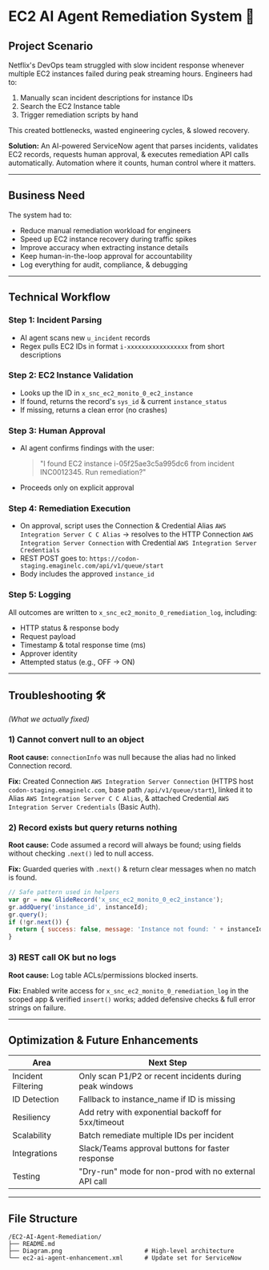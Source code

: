 # EC2 AI Agent Remediation System 🚀

## Project Scenario

Netflix's DevOps team struggled with slow incident response whenever multiple EC2 instances failed during peak streaming hours. Engineers had to:

1. Manually scan incident descriptions for instance IDs
2. Search the EC2 Instance table
3. Trigger remediation scripts by hand

This created bottlenecks, wasted engineering cycles, & slowed recovery.

**Solution:** An AI-powered ServiceNow agent that parses incidents, validates EC2 records, requests human approval, & executes remediation API calls automatically. Automation where it counts, human control where it matters.

---

## Business Need

The system had to:

- Reduce manual remediation workload for engineers
- Speed up EC2 instance recovery during traffic spikes
- Improve accuracy when extracting instance details
- Keep human-in-the-loop approval for accountability
- Log everything for audit, compliance, & debugging

---

## Technical Workflow

### Step 1: Incident Parsing
- AI agent scans new `u_incident` records
- Regex pulls EC2 IDs in format `i-xxxxxxxxxxxxxxxxx` from short descriptions

### Step 2: EC2 Instance Validation
- Looks up the ID in `x_snc_ec2_monito_0_ec2_instance`
- If found, returns the record's `sys_id` & current `instance_status`
- If missing, returns a clean error (no crashes)

### Step 3: Human Approval
- AI agent confirms findings with the user:
  > "I found EC2 instance i-05f25ae3c5a995dc6 from incident INC0012345. Run remediation?"
- Proceeds only on explicit approval

### Step 4: Remediation Execution
- On approval, script uses the Connection & Credential Alias `AWS Integration Server C C Alias` → resolves to the HTTP Connection `AWS Integration Server Connection` with Credential `AWS Integration Server Credentials`
- REST POST goes to: `https://codon-staging.emaginelc.com/api/v1/queue/start`
- Body includes the approved `instance_id`

### Step 5: Logging

All outcomes are written to `x_snc_ec2_monito_0_remediation_log`, including:
- HTTP status & response body
- Request payload
- Timestamp & total response time (ms)
- Approver identity
- Attempted status (e.g., OFF → ON)

---

## Troubleshooting 🛠️ 
*(What we actually fixed)*

### 1) Cannot convert null to an object

**Root cause:** `connectionInfo` was null because the alias had no linked Connection record.

**Fix:** Created Connection `AWS Integration Server Connection` (HTTPS host `codon-staging.emaginelc.com`, base path `/api/v1/queue/start`), linked it to Alias `AWS Integration Server C C Alias`, & attached Credential `AWS Integration Server Credentials` (Basic Auth).

### 2) Record exists but query returns nothing

**Root cause:** Code assumed a record will always be found; using fields without checking `.next()` led to null access.

**Fix:** Guarded queries with `.next()` & return clear messages when no match is found.

```javascript
// Safe pattern used in helpers
var gr = new GlideRecord('x_snc_ec2_monito_0_ec2_instance');
gr.addQuery('instance_id', instanceId);
gr.query();
if (!gr.next()) {
  return { success: false, message: 'Instance not found: ' + instanceId };
}
```

### 3) REST call OK but no logs

**Root cause:** Log table ACLs/permissions blocked inserts.

**Fix:** Enabled write access for `x_snc_ec2_monito_0_remediation_log` in the scoped app & verified `insert()` works; added defensive checks & full error strings on failure.

---

## Optimization & Future Enhancements

| Area | Next Step |
|------|-----------|
| Incident Filtering | Only scan P1/P2 or recent incidents during peak windows |
| ID Detection | Fallback to instance_name if ID is missing |
| Resiliency | Add retry with exponential backoff for 5xx/timeout |
| Scalability | Batch remediate multiple IDs per incident |
| Integrations | Slack/Teams approval buttons for faster response |
| Testing | "Dry-run" mode for non-prod with no external API call |

---

## File Structure

```
/EC2-AI-Agent-Remediation/
├── README.md
├── Diagram.png                       # High-level architecture
└── ec2-ai-agent-enhancement.xml      # Update set for ServiceNow
```
